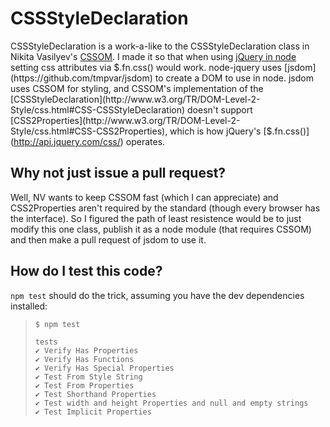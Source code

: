 CSSStyleDeclaration
===================

CSSStyleDeclaration is a work-a-like to the CSSStyleDeclaration class in Nikita Vasilyev's [CSSOM](https://github.com/NV/CSSOM). I made it so that when using [jQuery in node](https://github.com/tmtk75/node-jquery) setting css attributes via $.fn.css() would work. node-jquery uses [jsdom](https://github.com/tmpvar/jsdom) to create a DOM to use in node. jsdom uses CSSOM for styling, and CSSOM's implementation of the [CSSStyleDeclaration](http://www.w3.org/TR/DOM-Level-2-Style/css.html#CSS-CSSStyleDeclaration) doesn't support [CSS2Properties](http://www.w3.org/TR/DOM-Level-2-Style/css.html#CSS-CSS2Properties), which is how jQuery's [$.fn.css()](http://api.jquery.com/css/) operates.


Why not just issue a pull request?
----
Well, NV wants to keep CSSOM fast (which I can appreciate) and CSS2Properties aren't required by the standard (though every browser has the interface). So I figured the path of least resistence would be to just modify this one class, publish it as a node module (that requires CSSOM) and then make a pull request of jsdom to use it.

How do I test this code?
---
`npm test` should do the trick, assuming you have the dev dependencies installed:
> ```
> $ npm test
>
> tests
> ✔ Verify Has Properties
> ✔ Verify Has Functions
> ✔ Verify Has Special Properties
> ✔ Test From Style String
> ✔ Test From Properties
> ✔ Test Shorthand Properties
> ✔ Test width and height Properties and null and empty strings
> ✔ Test Implicit Properties
> ```

